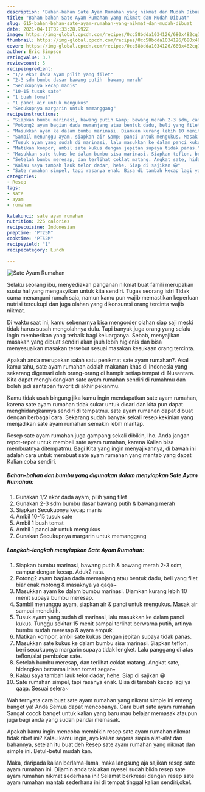 ```yaml
---
description: "Bahan-bahan Sate Ayam Rumahan yang nikmat dan Mudah Dibuat"
title: "Bahan-bahan Sate Ayam Rumahan yang nikmat dan Mudah Dibuat"
slug: 615-bahan-bahan-sate-ayam-rumahan-yang-nikmat-dan-mudah-dibuat
date: 2021-04-11T02:33:28.992Z
image: https://img-global.cpcdn.com/recipes/0cc58bdda1034126/680x482cq70/sate-ayam-rumahan-foto-resep-utama.jpg
thumbnail: https://img-global.cpcdn.com/recipes/0cc58bdda1034126/680x482cq70/sate-ayam-rumahan-foto-resep-utama.jpg
cover: https://img-global.cpcdn.com/recipes/0cc58bdda1034126/680x482cq70/sate-ayam-rumahan-foto-resep-utama.jpg
author: Eric Simpson
ratingvalue: 3.7
reviewcount: 5
recipeingredient:
- "1/2 ekor dada ayam pilih yang filet"
- "2-3 sdm bumbu dasar bawang putih  bawang merah"
- "Secukupnya kecap manis"
- "10-15 tusuk sate"
- "1 buah tomat"
- "1 panci air untuk mengukus"
- "Secukupnya margarin untuk memanggang"
recipeinstructions:
- "Siapkan bumbu marinasi, bawang putih &amp; bawang merah 2-3 sdm, campur dengan kecap. Aduk2 rata."
- "Potong2 ayam bagian dada memanjang atau bentuk dadu, beli yang filet biar enak motong &amp; masaknya ya qaqa~"
- "Masukkan ayam ke dalam bumbu marinasi. Diamkan kurang lebih 10 menit supaya bumbu meresap."
- "Sambil menunggu ayam, siapkan air &amp; panci untuk mengukus. Masak air sampai mendidih."
- "Tusuk ayam yang sudah di marinasi, lalu masukkan ke dalam panci kukus. Tunggu sekitar 15 menit sampai terlihat berwarna putih, artinya bumbu sudah meresap &amp; ayam empuk."
- "Matikan kompor, ambil sate kukus dengan jepitan supaya tidak panas."
- "Masukkan sate kukus ke dalam bumbu sisa marinasi. Siapkan teflon, beri secukupnya margarin supaya tidak lengket. Lalu panggang di atas teflon/alat pembakar sate."
- "Setelah bumbu meresap, dan terlihat coklat matang. Angkat sate, hidangkan bersama irisan tomat segar~"
- "Kalau saya tambah lauk telor dadar, hehe. Siap di sajikan 😀"
- "Sate rumahan simpel, tapi rasanya enak. Bisa di tambah kecap lagi ya qaqa. Sesuai selera~"
categories:
- Resep
tags:
- sate
- ayam
- rumahan

katakunci: sate ayam rumahan 
nutrition: 226 calories
recipecuisine: Indonesian
preptime: "PT25M"
cooktime: "PT52M"
recipeyield: "1"
recipecategory: Lunch

---
```



![Sate Ayam Rumahan](https://img-global.cpcdn.com/recipes/0cc58bdda1034126/680x482cq70/sate-ayam-rumahan-foto-resep-utama.jpg)

Selaku seorang ibu, menyediakan panganan nikmat buat famili merupakan suatu hal yang mengasyikan untuk kita sendiri. Tugas seorang istri Tidak cuma menangani rumah saja, namun kamu pun wajib memastikan keperluan nutrisi tercukupi dan juga olahan yang dikonsumsi orang tercinta wajib nikmat.

Di waktu  saat ini, kamu sebenarnya bisa mengorder olahan siap saji meski tidak harus susah mengolahnya dulu. Tapi banyak juga orang yang selalu ingin memberikan yang terbaik bagi keluarganya. Sebab, menyajikan masakan yang dibuat sendiri akan jauh lebih higienis dan bisa menyesuaikan masakan tersebut sesuai masakan kesukaan orang tercinta. 



Apakah anda merupakan salah satu penikmat sate ayam rumahan?. Asal kamu tahu, sate ayam rumahan adalah makanan khas di Indonesia yang sekarang digemari oleh orang-orang di hampir setiap tempat di Nusantara. Kita dapat menghidangkan sate ayam rumahan sendiri di rumahmu dan boleh jadi santapan favorit di akhir pekanmu.

Kamu tidak usah bingung jika kamu ingin mendapatkan sate ayam rumahan, karena sate ayam rumahan tidak sukar untuk dicari dan kita pun dapat menghidangkannya sendiri di tempatmu. sate ayam rumahan dapat dibuat dengan berbagai cara. Sekarang sudah banyak sekali resep kekinian yang menjadikan sate ayam rumahan semakin lebih mantap.

Resep sate ayam rumahan juga gampang sekali dibikin, lho. Anda jangan repot-repot untuk membeli sate ayam rumahan, karena Kalian bisa membuatnya ditempatmu. Bagi Kita yang ingin menyajikannya, di bawah ini adalah cara untuk membuat sate ayam rumahan yang mantab yang dapat Kalian coba sendiri.

<!--inarticleads1-->

##### Bahan-bahan dan bumbu yang digunakan dalam menyiapkan Sate Ayam Rumahan:

1. Gunakan 1/2 ekor dada ayam, pilih yang filet
1. Gunakan 2-3 sdm bumbu dasar bawang putih &amp; bawang merah
1. Siapkan Secukupnya kecap manis
1. Ambil 10-15 tusuk sate
1. Ambil 1 buah tomat
1. Ambil 1 panci air untuk mengukus
1. Gunakan Secukupnya margarin untuk memanggang




<!--inarticleads2-->

##### Langkah-langkah menyiapkan Sate Ayam Rumahan:

1. Siapkan bumbu marinasi, bawang putih &amp; bawang merah 2-3 sdm, campur dengan kecap. Aduk2 rata.
1. Potong2 ayam bagian dada memanjang atau bentuk dadu, beli yang filet biar enak motong &amp; masaknya ya qaqa~
1. Masukkan ayam ke dalam bumbu marinasi. Diamkan kurang lebih 10 menit supaya bumbu meresap.
1. Sambil menunggu ayam, siapkan air &amp; panci untuk mengukus. Masak air sampai mendidih.
1. Tusuk ayam yang sudah di marinasi, lalu masukkan ke dalam panci kukus. Tunggu sekitar 15 menit sampai terlihat berwarna putih, artinya bumbu sudah meresap &amp; ayam empuk.
1. Matikan kompor, ambil sate kukus dengan jepitan supaya tidak panas.
1. Masukkan sate kukus ke dalam bumbu sisa marinasi. Siapkan teflon, beri secukupnya margarin supaya tidak lengket. Lalu panggang di atas teflon/alat pembakar sate.
1. Setelah bumbu meresap, dan terlihat coklat matang. Angkat sate, hidangkan bersama irisan tomat segar~
1. Kalau saya tambah lauk telor dadar, hehe. Siap di sajikan 😀
1. Sate rumahan simpel, tapi rasanya enak. Bisa di tambah kecap lagi ya qaqa. Sesuai selera~




Wah ternyata cara buat sate ayam rumahan yang nikamt simple ini enteng banget ya! Anda Semua dapat mencobanya. Cara buat sate ayam rumahan Sangat cocok banget untuk kalian yang baru mau belajar memasak ataupun juga bagi anda yang sudah pandai memasak.

Apakah kamu ingin mencoba membikin resep sate ayam rumahan nikmat tidak ribet ini? Kalau kamu ingin, ayo kalian segera siapin alat-alat dan bahannya, setelah itu buat deh Resep sate ayam rumahan yang nikmat dan simple ini. Betul-betul mudah kan. 

Maka, daripada kalian berlama-lama, maka langsung aja sajikan resep sate ayam rumahan ini. Dijamin anda tak akan nyesel sudah bikin resep sate ayam rumahan nikmat sederhana ini! Selamat berkreasi dengan resep sate ayam rumahan mantab sederhana ini di tempat tinggal kalian sendiri,oke!.

